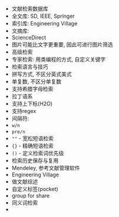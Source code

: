 - 文献检索数据库
 - 全文库: SD, IEEE, Springer
 - 索引库: Engineering Village
 - 文摘库: 
- ScienceDirect
 - 图片可能比文字更重要, 因此可进行图片筛选
 - 高级检索
 - 专家检索: 用类编程的方式, 自定义关键字
 - 检索语言与技巧
  - 拼写方式, 不区分英式美式
  - 单复数, 不区分单复数
  - 支持希腊字母检索
  - 拉丁语系
  - 支持上下标(H2O)
  - 支持regex
  - 间隔符:
   - `w/n`
   - `pre/n`
  - `""` - 宽松短语检索
  - `{}` - 精确短语检索
  - `()` - 定义检索词优先级
  - 检索历史保存与复用
- Mendeley, 参考文献管理软件
- Engineering Village
 - 做文献综述
 - 自定义标签(pocket)
 - group for share
 - 同义词检索
 - 
